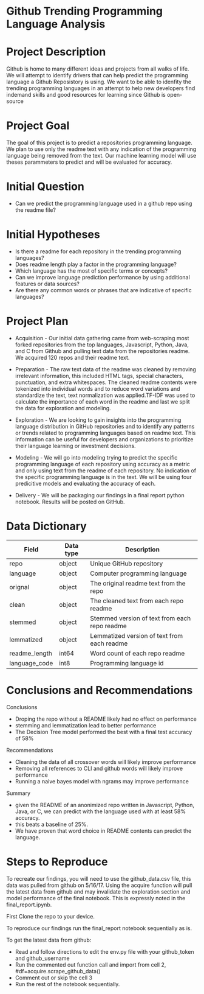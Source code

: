 # Github Trending Programming Language Analysis


# Project Description

Github is home to many different ideas and projects from all walks of life. We will attempt to identify drivers that can help predict the programming
language a Github Reposistory is using. We want to be able to idenfity the trending programming languages in an attempt to help new developers find 
indemand skills and good resources for learning since Github is open-source

# Project Goal

The goal of this project is to predict a repositories programming language. We plan to use only the readme text with any indication of the programming language being removed from the text. Our machine learning model will use theses parammeters to predict and will be evaluated for accuracy.

# Initial Question
- Can we predict the programming language used in a github repo using the readme file?

# Initial Hypotheses

- Is there a readme for each repository in the trending programming languages?
- Does readme length play a factor in the programming language?
- Which language has the most of specific terms or concepts?
- Can we improve language prediction performance by using additional features or data sources?
- Are there any common words or phrases that are indicative of specific languages?


# Project Plan


- Acquisition - Our initial data gathering came from web-scraping most forked repositories from the top languages, Javascript, Python, Java, and C from Github and pulling text data from the repositories readme. We acquired 120 repos and their readme text.

- Preparation - The raw text data of the readme was cleaned by removing irrelevant information, this included HTML tags, special characters, punctuation, and extra whitespaces. The cleaned readme contents were tokenized into individual words and to reduce word variations and standardize the text, text normalization was applied.TF-IDF was used to calculate the importance of each word in the readme and last we split the data for exploration and modeling. 

- Exploration - We are looking to gain insights into the programming language distribution in GitHub repositories and to identify any patterns or trends related to programming languages based on readme text. This information can be useful for developers and organizations to prioritize their language learning or investment decisions.

- Modeling - We will go into modeling trying to predict the specific programming language of each repository using accuracy as a metric and only using text from the readme of each repository. No indication of the specific programming language is in the text. We will be using four predicitive models and evaluating the accuracy of each.

- Delivery - We will be packaging our findings in a final report python notebook. Results will be posted on GitHub.


# Data Dictionary

| Field 		   |        Data type 		|				Description				       |
|------------------|------------------------|----------------------------------------------|
| repo             |                  object| Unique GitHub repository   				   |
| language         |                  object| Computer programming language                |
| orignal          |                  object| The original readme text from the repo	   |
| clean            |                  object| The cleaned text from each repo readme       |
| stemmed          |                  object| Stemmed version of text from each repo readme|
| lemmatized       |                  object| Lemmatized version of text from each readme  |
| readme_length    |                   int64| Word count of each repo readme			   |
| language_code    |                    int8| Programming language id                      |

# Conclusions and Recommendations

Conclusions
- Droping the repo without a README likely had no effect on performance
- stemming and lemmatization lead to better performance
- The Decision Tree model performed the best with a final test accuracy of 58%


Recommendations
- Cleaning the data of all crossover words will likely improve performance
- Removing all references to CLI and github words will likely improve performance
- Running a naive bayes model with ngrams may improve performance 

Summary
- given the README of an anonimized repo written in Javascript, Python, Java, or C, we can predict with the language used with at least 58% accuracy.
- this beats a baseline of 25%.
- We have proven that word choice in README contents can predict the language. 

# Steps to Reproduce

To recreate our findings, you will need to use the github_data.csv file, this data was pulled from github on 5/16/17. Using the acquire function will pull the latest data from github and may invalidate the exploration section and model performance of the final notebook. This is expressly noted in the final_report.ipynb.

First Clone the repo to your device.

To reproduce our findings run the final_report notebook sequentially as is.

To get the latest data from github:
- Read and follow directions to edit the env.py file with your github_token and github_username
- Run the commented out function call and import from cell 2, #df=acquire.scrape_github_data()
- Comment out or skip the cell 3 
- Run the rest of the notebook sequentially.

 